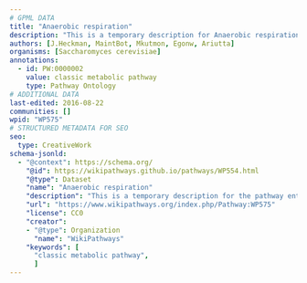 ```yaml
---
# GPML DATA
title: "Anaerobic respiration"
description: "This is a temporary description for Anaerobic respiration"
authors: [J.Heckman, MaintBot, Mkutmon, Egonw, Ariutta]
organisms: [Saccharomyces cerevisiae]
annotations:
  - id: PW:0000002
    value: classic metabolic pathway
    type: Pathway Ontology
# ADDITIONAL DATA
last-edited: 2016-08-22
communities: []
wpid: "WP575"
# STRUCTURED METADATA FOR SEO
seo:
  type: CreativeWork
schema-jsonld:
  - "@context": https://schema.org/
    "@id": https://wikipathways.github.io/pathways/WP554.html
    "@type": Dataset
    "name": "Anaerobic respiration"
    "description": "This is a temporary description for the pathway entitled: Anaerobic respiration"
    "url": "https://www.wikipathways.org/index.php/Pathway:WP575"
    "license": CC0
    "creator":
    - "@type": Organization
      "name": "WikiPathways"
    "keywords": [
      "classic metabolic pathway",
      ]
---
```

